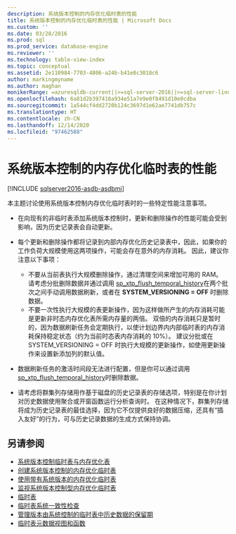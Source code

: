 ```yaml
---
description: 系统版本控制的内存优化临时表的性能
title: 系统版本控制的内存优化临时表的性能 | Microsoft Docs
ms.custom: ''
ms.date: 03/28/2016
ms.prod: sql
ms.prod_service: database-engine
ms.reviewer: ''
ms.technology: table-view-index
ms.topic: conceptual
ms.assetid: 2e110984-7703-4806-a24b-b41e8c3018c6
author: markingmyname
ms.author: maghan
monikerRange: =azuresqldb-current||>=sql-server-2016||>=sql-server-linux-2017||=azuresqldb-mi-current
ms.openlocfilehash: 6a81d2b397418a934e51a7e9e0f8491d10e0cdba
ms.sourcegitcommit: 1a544cf4dd2720b124c3697d1e62ae7741db757c
ms.translationtype: HT
ms.contentlocale: zh-CN
ms.lasthandoff: 12/14/2020
ms.locfileid: "97462588"
---
```

# <a name="memory-optimized-system-versioned-temporal-tables-performance"></a>系统版本控制的内存优化临时表的性能


[!INCLUDE [sqlserver2016-asdb-asdbmi](../../includes/applies-to-version/sqlserver2016-asdb-asdbmi.md)]


本主题讨论使用系统版本控制内存优化临时表时的一些特定性能注意事项。

- 在向现有的非临时表添加系统版本控制时，更新和删除操作的性能可能会受到影响，因为历史记录表会自动更新。
- 每个更新和删除操作都将记录到内部内存优化历史记录表中，因此，如果你的工作负荷大规模使用这两项操作，可能会存在意外的内存消耗。 因此，建议你注意以下事项：

  - 不要从当前表执行大规模删除操作，通过清理空间来增加可用的 RAM。 请考虑分批删除数据并通过调用 [sp_xtp_flush_temporal_history](../../relational-databases/system-stored-procedures/temporal-table-sp-xtp-flush-temporal-history.md)在两个批次之间手动调用数据刷新，或者在 **SYSTEM_VERSIONING = OFF** 时删除数据。
  - 不要一次性执行大规模的表更新操作，因为这样做所产生的内存消耗可能是更新非时态内存优化表所需内存量的两倍。 双倍的内存消耗只是暂时的，因为数据刷新任务会定期执行，以使计划边界内内部临时表的内存消耗保持稳定状态（约为当前时态表内存消耗的 10%）。 建议分批或在 SYSTEM_VERSIONING = OFF 时执行大规模的更新操作，如使用更新操作来设置新添加列的默认值。

- 数据刷新任务的激活时间段无法进行配置，但是你可以通过调用 [sp_xtp_flush_temporal_history](../../relational-databases/system-stored-procedures/temporal-table-sp-xtp-flush-temporal-history.md)时删除数据。
- 请考虑将群集列存储用作基于磁盘的历史记录表的存储选项，特别是在你计划对历史数据使用聚合或开窗函数运行分析查询时。 在这种情况下，群集列存储将成为历史记录表的最佳选择，因为它不仅提供良好的数据压缩，还具有“插入友好”的行为，可与历史记录数据的生成方式保持协调。

## <a name="see-also"></a>另请参阅

- [系统版本控制临时表与内存优化表](../../relational-databases/tables/system-versioned-temporal-tables-with-memory-optimized-tables.md)
- [创建系统版本控制的内存优化临时表](../../relational-databases/tables/creating-a-memory-optimized-system-versioned-temporal-table.md)
- [使用带有系统版本的内存优化临时表](../../relational-databases/tables/working-with-memory-optimized-system-versioned-temporal-tables.md)
- [监视系统版本控制型内存优化临时表](../../relational-databases/tables/monitoring-memory-optimized-system-versioned-temporal-tables.md)
- [临时表](../../relational-databases/tables/temporal-tables.md)
- [临时表系统一致性检查](../../relational-databases/tables/temporal-table-system-consistency-checks.md)
- [管理版本由系统控制的临时表中历史数据的保留期](../../relational-databases/tables/manage-retention-of-historical-data-in-system-versioned-temporal-tables.md)
- [临时表元数据视图和函数](../../relational-databases/tables/temporal-table-metadata-views-and-functions.md)
